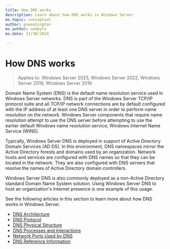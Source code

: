 ```yaml
---
title: How DNS works
description: Learn about how DNS works in Windows Server 
ms.topic: conceptual
author: gswashington
ms.author: nedpyle
ms.date: 11/30/2024

---
```


# How DNS works

>Applies to: Windows Server 2025, Windows Server 2022, Windows Server 2019, Windows Server 2016

Domain Name System (DNS) is the default name resolution service used in Windows Server networks. DNS is part of the Windows Server TCP/IP protocol suite and all TCP/IP network connections are by default configured with the IP address of at least one DNS server in order to perform name resolution on the network. Windows Server components that require name resolution attempt to use the DNS server before attempting to use the earlier default Windows name resolution service, Windows Internet Name Service (WINS).

Typically, Windows Server DNS is deployed in support of Active Directory Domain Services (AD DS). In this environment, DNS namespaces mirror the Active Directory forests and domains used by an organization. Network hosts and services are configured with DNS names so that they can be located in the network. They are also configured with DNS servers that resolve the names of Active Directory domain controllers.

Windows Server DNS is also commonly deployed as a non-Active Directory standard Domain Name System solution. Using Windows Server DNS to host an organization's Internet presence is one example of this usage.

See the following articles in this section to learn more about how DNS works in Windows Server.

- [DNS Architecture](https://learn.microsoft.com/previous-versions/windows/it-pro/windows-server-2008-r2-and-2008/dd197427(v=ws.10))
- [DNS Protocol](https://learn.microsoft.com/previous-versions/windows/it-pro/windows-server-2008-r2-and-2008/dd197470(v=ws.10))
- [DNS Physical Structure](https://learn.microsoft.com/previous-versions/windows/it-pro/windows-server-2008-r2-and-2008/dd197495(v=ws.10))
- [DNS Processes and Interactions](https://learn.microsoft.com/previous-versions/windows/it-pro/windows-server-2008-r2-and-2008/dd197552(v=ws.10))
- [Network Ports Used by DNS](https://learn.microsoft.com/previous-versions/windows/it-pro/windows-server-2008-r2-and-2008/dd197515(v=ws.10))
- [DNS Reference Information](https://learn.microsoft.com/previous-versions/windows/it-pro/windows-server-2008-r2-and-2008/dd197499(v=ws.10))